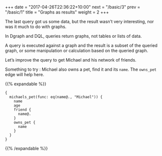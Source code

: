 +++
date = "2017-04-26T22:36:22+10:00"
next = "/basic/3"
prev = "/basic/1"
title = "Graphs as results"
weight = 2
+++

The last query got us some data, but the result wasn’t very interesting, nor was it much to do with graphs.

In Dgraph and DQL, queries return graphs, not tables or lists of data.

A query is executed against a graph and the result is a subset
of the queried graph, or some manipulation or calculation based
on the queried graph.

Let’s improve the query to get Michael and his network of friends.  

Something to try : Michael also owns a pet, find it and its `name`. The
`owns_pet` edge will help here.

{{% expandable %}}
```
{
  michaels_pet(func: eq(name@., "Michael")) {
    name
    age
    friend {
      name@.
    }
    owns_pet {
      name
    }
  }
}
```
  {{% /expandable %}}
